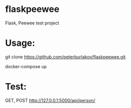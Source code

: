 # flaskpeewee
Flask, Peewee test project

# Usage:
git clone https://github.com/peterburlakov/flaskpeewee.git

docker-compose up

# Test:
GET, POST
http://127.0.0.1:5000/api/person/